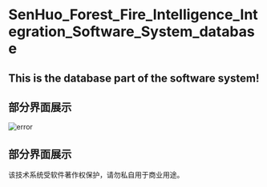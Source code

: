 # SenHuo_Forest_Fire_Intelligence_Integration_Software_System_database
## This is the database part of the software system!

## 部分界面展示
![error](1.png)

## 部分界面展示
该技术系统受软件著作权保护，请勿私自用于商业用途。
